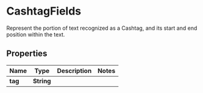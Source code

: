

# CashtagFields

Represent the portion of text recognized as a Cashtag, and its start and end position within the text.

## Properties

Name | Type | Description | Notes
------------ | ------------- | ------------- | -------------
**tag** | **String** |  | 



